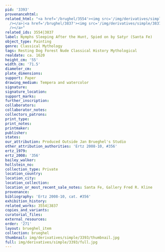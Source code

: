 ```yaml
---
pid: '3393'
provenancehtml:
related_html: "<a href='/brughel/3554'><img src='/img/derivatives/simple/3554/thumbnail.jpg'
  /></a>|<a href='/brughel/3837'><img src='/img/derivatives/simple/3837/thumbnail.jpg'
  /></a>"
related_ids: 3554|3837
label: Nymphs Sleeping After the Hunt, Spied on by Satyr (Santa Fe)
object_type: Painting
genre: Classical Mythology
tags: Resting Dog Forest Nude Classical History Mythological
realdate: ca. 1620
height_cm: '55'
width_cm: '71.5'
diameter_cm:
plate_dimensions:
support: Paper
drawing_medium: Tempera and watercolor
signature:
signature_location:
support_marks:
further_inscription:
collaborators:
collaborator_notes:
collectors_patrons:
print_type:
print_notes:
printmaker:
publisher:
states:
our_attribution: Produced Outside Jan Brueghel's Studio
other_attribution_authorities: 'Ertz 2008-10, #356'
ertz_1979:
ertz_2008: '356'
bailey_walker:
hollstein_no:
collection_type: Private
location_country:
location_city:
location_collection:
location_or_most_recent_sale_notes: Santa Fe, Gallery Fred R. Kline
provenance:
bibliography: 'Ertz 2008-10, cat. #356'
exhibition_history:
related_works: 3554|3837
copies_and_variants:
curatorial_files:
external_resources:
order: '271'
layout: brueghel_item
collection: brueghel
thumbnail: img/derivatives/simple/3393/thumbnail.jpg
full: img/derivatives/simple/3393/full.jpg
---
```

